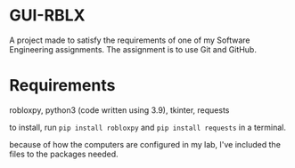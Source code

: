 # GUI-RBLX
A project made to satisfy the requirements of one of my Software Engineering assignments.
The assignment is to use Git and GitHub.

# Requirements
robloxpy, python3 (code written using 3.9), tkinter, requests

to install, run `pip install robloxpy` and `pip install requests` in a terminal.

because of how the computers are configured in my lab, I've included the files to the packages needed.